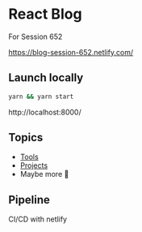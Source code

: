 # React Blog

For Session 652

https://blog-session-652.netlify.com/

## Launch locally

```sh
yarn && yarn start
```

http://localhost:8000/

## Topics

-   [Tools](https://blog-session-652.netlify.com/category/tools/)
-   [Projects](https://blog-session-652.netlify.com/tag/project/)
-   Maybe more 🙊

## Pipeline

CI/CD with netlify
